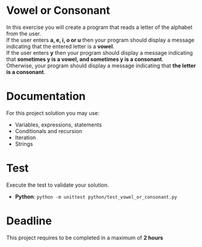 # Vowel or Consonant

In this exercise you will create a program that reads a letter of the alphabet from the user.   
If the user enters **a, e, i, o or u** then your program should display a message 
indicating that the entered letter is a **vowel**.  
If the user enters **y** then your program should display a message 
indicating that **sometimes y is a vowel, and sometimes y is a consonant**.   
Otherwise, your program should display a message indicating that **the letter is a consonant**.

# Documentation

For this project solution you may use:

- Variables, expressions, statements
- Conditionals and recursion
- Iteration
- Strings


# Test
Execute the test to validate your solution.

- **Python**: `python -m unittest python/test_vowel_or_consonant.py`


# Deadline

This project requires to be completed in a maximum of **2 hours**

